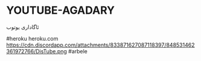 # YOUTUBE-AGADARY

ئاگاداری یوتوب

#heroku
heroku.com
https://cdn.discordapp.com/attachments/833871627087118397/848531462361972766/DisTube.png
#arbele
